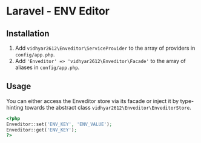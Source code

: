 # Laravel - ENV Editor

## Installation

1. Add `vidhyar2612\Enveditor\ServiceProvider` to the array of providers in `config/app.php`.
2. Add `'Enveditor' => 'vidhyar2612\Enveditor\Facade'` to the array of aliases in `config/app.php`.
  
## Usage

You can either access the Enveditor store via its facade or inject it by type-hinting towards the abstract class `vidhyar2612\Enveditor\EnveditorStore`.

```php
<?php
Enveditor::set('ENV_KEY', 'ENV_VALUE');
Enveditor::get('ENV_KEY');
?>
```
